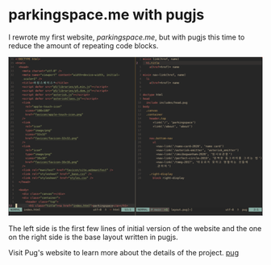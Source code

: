 # parkingspace.me with pugjs

I rewrote my first website, _parkingspace.me_, but with pugjs this time to reduce the amount of repeating code blocks.

![comparison](public/comparison.png)

The left side is the first few lines of initial version of the website and the one on the right side is the base layout written in pugjs.

Visit Pug's website to learn more about the details of the project.
[pug]('https://pugjs.org/')
